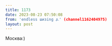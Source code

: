 ```yaml
---
title: 1173
date: 2023-08-23 07:50:08
from: 'endless шизing ⍼' (channel1162404975)
layout: post
---
```


Москва:)
